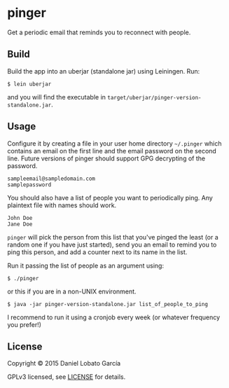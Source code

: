 # pinger

Get a periodic email that reminds you to reconnect with people.

## Build

Build the app into an uberjar (standalone jar) using Leiningen. Run:

    $ lein uberjar

and you will find the executable in `target/uberjar/pinger-version-standalone.jar`.

## Usage

Configure it by creating a file in your user home directory `~/.pinger` which contains
an email on the first line and the email password on the second line. Future versions
of pinger should support GPG decrypting of the password.

    sampleemail@sampledomain.com
    samplepassword

You should also have a list of people you want to periodically ping. Any plaintext file
with names should work.

    John Doe
    Jane Doe

`pinger` will pick the person from this list that you've pinged the least (or a random one if
you have just started), send you an email to remind you to ping this person, and add a counter
next to its name in the list.

Run it passing the list of people as an argument using:

    $ ./pinger

or this if you are in a non-UNIX environment.

    $ java -jar pinger-version-standalone.jar list_of_people_to_ping

I recommend to run it using a cronjob every week (or whatever frequency you prefer!)

## License

Copyright © 2015 Daniel Lobato García

GPLv3 licensed, see [LICENSE](LICENSE) for details.
